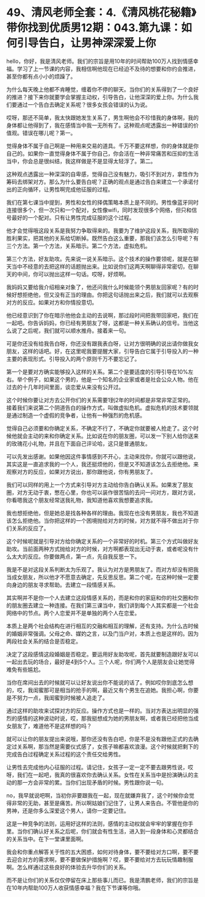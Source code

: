 # 49、清风老师全套：4.《清风桃花秘籍》带你找到优质男12期：043.第九课：如何引导告白，让男神深深爱上你

hello，你好，我是清风老师。我们的宗旨是用10年的时间帮助100万人找到情感幸福。学习了上一节课的内容，我相信啊他现在已经迫不及待的想要和你约会推进，甚至你都有点小小的烦躁了。

为什么每天晚上他都不肯睡觉，缠着你不停的聊天。当你们的关系得到了一个良好的推进？接下来你就要学会掌握主动权，引导告白，让他深深的爱上你。为什么我们要通过一个告白去确定关系呢？很多女孩会错误的认为说。

哎呀，那还不简单，我太快跟她发生关系了，男生啊他会不珍惜我的身体啊，我的身体都让他得到了，我在感情当中我一无所有了。这种观点呢透露出一种错误的价值观。错误在哪儿呢？第一。

觉得身体不属于自己啊是一种用来交易的道具。千万不要这样想，你的身体就是你自己的。如果你一直觉得身体不属于你自己，你会活在一种非常痛苦和压抑的生活当中，你会总是很纠结，我这样做是不是显得太轻浮了。第二。

这种观点透露出一种深深的自卑感，觉得自己没有魅力，吸引不到对方，拿性作为筹码去绑架对方。那么为什么要告白呢？正确的观点是通过告白来建立一个承诺付出的正向循环，让男性啊完成他征服的过程。

我们在第七课当中提到，男性和女性的择偶策略本质上是不同的。男性像蓝牙同时连接很多个，但一次只和一个配对，女性像wifi，同时发现很多个网络，但只和信号最好的一个配对。只有让男性完成征服的这个过程。

他才会觉得哦这段关系是我努力争取得来的。我要为了维护这段关系，我所取得的胜利果实，把其他的关系给切断掉。既然告白这么重要，那我们该怎么引导呢？有三个方法。第一个方法，关系暗示。第二个方法，虚拟危机。

第三个方法，好友助攻。先来说一说关系暗示。这个技术的操作要领呢，就是在聊天当中不经意的去把这样的话题抛出来。比如说你们这两天啊聊得非常密切，在聊天的中间，你可以抛出这样一句话。哎呀，好烦啊。

我妈妈又要给我介绍相亲对象了，他还问我什么时候能领个男朋友回家呢？有的时候好想拒绝他，但又没有正当的理由。你把这句话抛出来之后，我们就可以去观察对方的反应。如果对方和你情投意切。

他已经意识到了你在暗示他他会主动的去说啊，那过段时间把我带回家吧，我们在一起吧。你告诉妈妈，你已经有男朋友了呀，这都是一种关系确认的信号。当他这么说了之后呢，我们就可以顺水推舟。接着来一句。

可是你还没有给我告白呀，你还没有跟我表白呀，让对方很明确的说出请你做我女朋友，这样的话吧。好，在这里呢我要提醒大家，引导告白它属于引导投入的一种主要的表现形式。引导投入的两个原则千万不要忘记了。

第一个是要对方确实能够投入这样的关系。第二个是要适度的引导引导在10%左右。举个例子，如果这个男的，他是一个知名的企业家或者是社会公众人物。他在过去的十几年时间里面，谈恋爱从来没有公开过。

这个时候你要让对方去公开你们的关系需要1到2年的时间都是非常非常正常的。接着我们来说第二个阴道告白的操作方式，叫做虚拟危机。虚拟危机的技术要领就是通过制造一个虚假的竞争者，让他有一种强烈的危机感。

觉得自己必须要和你确定关系，不确定不行了，不确定你就要被人抢走了。这个时候他就会主动的来和你确定关系。比如说在你的朋友圈，可以发一下别人给你送来的玫瑰花小礼物，并且在下面自己评论哈，这只是普通朋友。

可以先发出感谢。如果他因这件事情感到不开心，主动来找你，你就可以跟他说，其实这是一直追求我的一个人，我还挺烦他的，但是又不知道该怎么去拒绝他。来观察对方的反应，如果对方说出，那你跟他说，你有男朋友了。

我们可以同样的用上一个方式来引导对方主动给你告白确认关系。如果发了朋友圈，对方无动于衷，憋在心里，你也可以装作很苦恼的去问一问对方，跟对方说，你看嗯我这个朋友经常送我礼物，我知道他喜欢我想要追求我。

我也想拒绝他，但是她总是找各种各样的理由。我现在也没有男朋友，我也不知道该怎么拒绝他。当你把这样的一个困境抛给对方的时候，对方就不得不做出对于你们关系的反应了。

这个时候呢就是引导对方给你确定关系的一个非常好的时机。第三个方式叫做好友助攻。当前面两种方式抛给对方的时候，对方啊都表现出无动于衷，或者呢没有什么太大的反应。你要做两点，第一点，先自我反思一下。

我是不是对这段关系判断太为乐观了。我认为对方是男朋友了。而对方却没有把我当成女朋友，所以他才不愿意去确定，先反思反思。第二个呢，在这种时候一定要向身边的朋友寻求帮助。去建立一段情感关系。

其实啊并不是你一个人去建立这段情感关系的，而是和你的家庭和你的社交圈和你的朋友圈去建立一种连接。在我们第三课当中，我们讲到每个人其实都是一个社会网络中的节点。两个人恋爱并不是单独的两个人在恋爱。

本质上是两个社会结构在进行相互的交融和相互的理解，还有支持。为什么古时候的婚姻非常强调。父母之命、媒妁之言，以及门当户对，本质上也是这样的。因为两段社会关系的结合是否稳定。

决定了这段感情这段婚姻是否稳定。要运用好友助攻呢，首先就要制造跟好友可以一起出去玩的场合，最好是4到5个人。三个人呢，你们两个人是朋友会让她觉得难免有些尴尬。

当你在席间出去的时候就可以让好友说出你不能说的话了。例如哎你到底怎么想的，哎，我闺蜜那可是相当的抢手的啊，最近又有个男生在追她。我担心啊，你要是不努力一点，我闺蜜到时候被人追走了。

通过这样的助攻来试探对方的反应。操作方式也是一样的。当对方表达出明显的强烈的感情的这种波动时说，哎，那我挺想成为她的男朋友啊，或者我已经把他当成女朋友了，难道他不是这样想的吗？

就可以让你的朋友提出来说哦，那你还没有告白吧，你是不是没有跟他正式的去确定过关系啊，那当然是需要仪式感了，女孩子嘛都喜欢浪漫。这个时候就把剩下的完成告白过程确定关系过程的这个责任交给男性。

让男性去完成他内心征服的过程。请记住，女孩子一定一定不要去跟男性说，哎呀，我们在一起吧，我真的很喜欢你去确认关系。女性在关系当中是扮演确认的主动的那一方会非常的累。当你们出现矛盾的时候。男性跟你说一句。

no，我早就说吧啊，当初你非要跟我在一起，现在就嫌弃我了，这个时候你会觉得非常的无助，甚至是痛苦。所以啊姑娘们记住了，让男人来告白。不管他是你的男神，还是你多么深爱这个男人，请你一定要记住。

这是一种竞争的法则，运用好这样的法则，感情的主动权就会牢牢的掌握在你手里。当你们确认好关系之后呢，你们就会有性生活，进入到一段身体和心灵都结合的关系当中。在下一堂课里面啊。

我会和你重点解答关于性的五大困惑，如何对待身体，要不要给对方口啊，要不要去迎合对方的需求啊，要不要做保护措施啊？哎，要不要给对方去玩玩情趣制服啊。怎么样通过这些良好的体验去升华你们的关系。

而不是让你们的关系仅仅停留在床上那些事儿而已。我是清鹏老师，我们的宗旨是在10年内帮助100万人收获情感幸福？我在下节课等你哦。

